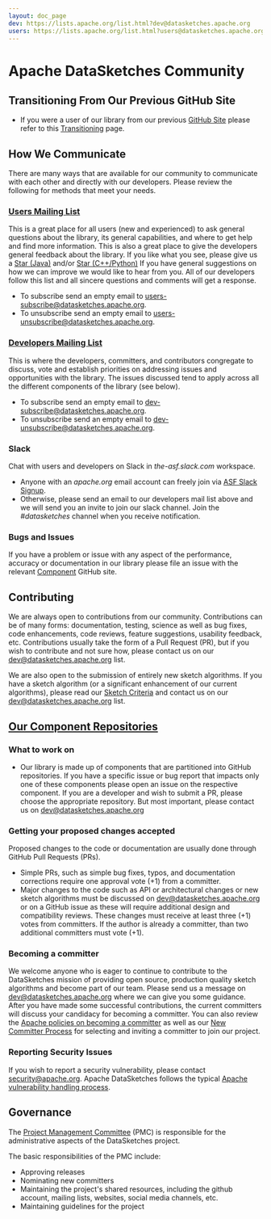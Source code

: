 ```yaml
---
layout: doc_page
dev: https://lists.apache.org/list.html?dev@datasketches.apache.org
users: https://lists.apache.org/list.html?users@datasketches.apache.org
---
```

<!--
    Licensed to the Apache Software Foundation (ASF) under one
    or more contributor license agreements.  See the NOTICE file
    distributed with this work for additional information
    regarding copyright ownership.  The ASF licenses this file
    to you under the Apache License, Version 2.0 (the
    "License"); you may not use this file except in compliance
    with the License.  You may obtain a copy of the License at

      http://www.apache.org/licenses/LICENSE-2.0

    Unless required by applicable law or agreed to in writing,
    software distributed under the License is distributed on an
    "AS IS" BASIS, WITHOUT WARRANTIES OR CONDITIONS OF ANY
    KIND, either express or implied.  See the License for the
    specific language governing permissions and limitations
    under the License.
-->

# Apache DataSketches Community

## Transitioning From Our Previous GitHub Site

* If you were a user of our library from our previous <a href="https://github.com/datasketches">GitHub Site</a> please refer to this <a href="{{site.docs_dir}}/Community/Transitioning.html">Transitioning</a> page.

## How We Communicate

There are many ways that are available for our community to communicate with each other and directly with our developers.  Please review the following for methods that meet your needs.

### [Users Mailing List]({{page.users}}) 
This is a great place for all users (new and experienced) to ask general questions about the library, its general capabilities, and where to get help and find more information.  This is also a great place to give the developers general feedback about the library. If you like what you see, please give us a [Star (Java)](https://github.com/apache/datasketches-java) and/or [Star (C++/Python)](https://github.com/apache/datasketches-cpp) If you have general suggestions on how we can improve we would like to hear from you.  All of our developers follow this list and all sincere questions and comments will get a response.
    
* To subscribe send an empty email to [users-subscribe@datasketches.apache.org](mailto:users-subscribe@datasketches.apache.org).
* To unsubscribe send an empty email to [users-unsubscribe@datasketches.apache.org](mailto:users-unsubscribe@datasketches.apache.org).
  
### [Developers Mailing List]({{page.dev}})
This is where the developers, committers, and contributors congregate to discuss, vote and establish priorities on addressing issues and opportunities with the library. The issues discussed tend to apply across all the different components of the library (see below).
    
* To subscribe send an empty email to [dev-subscribe@datasketches.apache.org](mailto:dev-subscribe@datasketches.apache.org).
* To unsubscribe send an empty email to [dev-unsubscribe@datasketches.apache.org](mailto:dev-unsubscribe@datasketches.apache.org).

### Slack
Chat with users and developers on Slack in _the-asf.slack.com_ workspace. 

* Anyone with an _apache.org_ email account can freely join via [ASF Slack Signup](https://the-asf.slack.com/signup).
* Otherwise, please send an email to our developers mail list above and we will send you an invite to join our slack channel. Join the _#datasketches_ channel when you receive notification.

### Bugs and Issues
If you have a problem or issue with any aspect of the performance, accuracy or documentation in our library please file an issue with the relevant [Component](https://datasketches.apache.org/docs/Architecture/Components.html) GitHub site.


## Contributing

We are always open to contributions from our community.  Contributions can be of many forms: documentation, testing, science as well as bug fixes, code enhancements, code reviews, feature suggestions, usability feedback, etc. Contributions usually take the form of a Pull Request (PR), but if you wish to contribute and not sure how, please contact us on our <dev@datasketches.apache.org> list.  

We are also open to the submission of entirely new sketch algorithms.  If you have a sketch algorithm (or a significant enhancement of our current algorithms), please read our [Sketch Criteria]({{site.docs_dir}}/Architecture/SketchCriteria.html) and contact us on our <dev@datasketches.apache.org> list.

## [Our Component Repositories]({{site.docs_dir}}/Architecture/Components.html)

### What to work on
* Our library is made up of components that are partitioned into GitHub repositories. If you have a specific issue or bug report that impacts only one of these components please open an issue on the respective component. If you are a developer and wish to submit a PR, please choose the appropriate repository. But most important, please contact us on <dev@datasketches.apache.org>

### Getting your proposed changes accepted

Proposed changes to the code or documentation are usually done through GitHub Pull Requests (PRs).

* Simple PRs, such as simple bug fixes, typos, and documentation corrections require one approval vote (+1) from a committer.
* Major changes to the code such as API or architectural changes or new sketch algorithms must be discussed on <dev@datasketches.apache.org> or on a GitHub issue as these will require additional design and compatibility reviews. These changes must receive at least three (+1) votes from committers. If the author is already a committer, than two additional committers must vote (+1). 

### Becoming a committer
We welcome anyone who is eager to continue to contribute to the DataSketches mission of providing open source, production quality sketch algorithms and become part of our team.  Please send us a message on <dev@datasketches.apache.org> where we can give you some guidance.  After you have made some successful contributions, the current committers will discuss your candidacy for becoming a committer.  You can also review the [Apache policies on becoming a committer](https://community.apache.org/contributors/index.html) as well as our [New Committer Process](https://datasketches.apache.org/docs/Community/NewCommitterProcess.html) for selecting and inviting a committer to join our project.  

### Reporting Security Issues
If you wish to report a security vulnerability, please contact <security@apache.org>. Apache DataSketches follows the typical [Apache vulnerability handling process](https://apache.org/security/committers.html#vulnerability-handling).

## Governance
The [Project Management Committee](https://www.apache.org/foundation/how-it-works.html) (PMC) is responsible for the administrative aspects of the DataSketches project.

The basic responsibilities of the PMC include:

* Approving releases
* Nominating new committers
* Maintaining the project's shared resources, including the github account, mailing lists, websites, social media channels, etc.
* Maintaining guidelines for the project